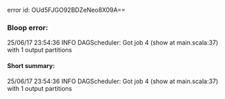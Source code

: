 error id: OUd5FJGO92BDZeNeo8X09A==
### Bloop error:

25/06/17 23:54:36 INFO DAGScheduler: Got job 4 (show at main.scala:37) with 1 output partitions
#### Short summary: 

25/06/17 23:54:36 INFO DAGScheduler: Got job 4 (show at main.scala:37) with 1 output partitions